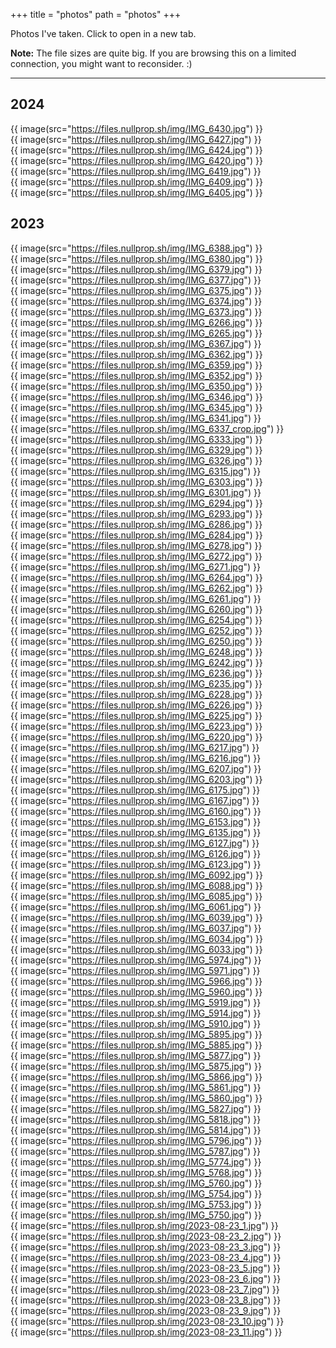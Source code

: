 +++
title = "photos"
path = "photos"
+++

Photos I've taken. Click to open in a new tab.

**Note:** The file sizes are quite big. If you are browsing this on a limited connection, you might want to reconsider. :)

- - -

## 2024

{{ image(src="https://files.nullprop.sh/img/IMG_6430.jpg") }}
<br>
{{ image(src="https://files.nullprop.sh/img/IMG_6427.jpg") }}
<br>
{{ image(src="https://files.nullprop.sh/img/IMG_6424.jpg") }}
<br>
{{ image(src="https://files.nullprop.sh/img/IMG_6420.jpg") }}
<br>
{{ image(src="https://files.nullprop.sh/img/IMG_6419.jpg") }}
<br>
{{ image(src="https://files.nullprop.sh/img/IMG_6409.jpg") }}
<br>
{{ image(src="https://files.nullprop.sh/img/IMG_6405.jpg") }}
<br>

## 2023

{{ image(src="https://files.nullprop.sh/img/IMG_6388.jpg") }}
<br>
{{ image(src="https://files.nullprop.sh/img/IMG_6380.jpg") }}
<br>
{{ image(src="https://files.nullprop.sh/img/IMG_6379.jpg") }}
<br>
{{ image(src="https://files.nullprop.sh/img/IMG_6377.jpg") }}
<br>
{{ image(src="https://files.nullprop.sh/img/IMG_6375.jpg") }}
<br>
{{ image(src="https://files.nullprop.sh/img/IMG_6374.jpg") }}
<br>
{{ image(src="https://files.nullprop.sh/img/IMG_6373.jpg") }}
<br>
{{ image(src="https://files.nullprop.sh/img/IMG_6266.jpg") }}
<br>
{{ image(src="https://files.nullprop.sh/img/IMG_6265.jpg") }}
<br>
{{ image(src="https://files.nullprop.sh/img/IMG_6367.jpg") }}
<br>
{{ image(src="https://files.nullprop.sh/img/IMG_6362.jpg") }}
<br>
{{ image(src="https://files.nullprop.sh/img/IMG_6359.jpg") }}
<br>
{{ image(src="https://files.nullprop.sh/img/IMG_6352.jpg") }}
<br>
{{ image(src="https://files.nullprop.sh/img/IMG_6350.jpg") }}
<br>
{{ image(src="https://files.nullprop.sh/img/IMG_6346.jpg") }}
<br>
{{ image(src="https://files.nullprop.sh/img/IMG_6345.jpg") }}
<br>
{{ image(src="https://files.nullprop.sh/img/IMG_6341.jpg") }}
<br>
{{ image(src="https://files.nullprop.sh/img/IMG_6337_crop.jpg") }}
<br>
{{ image(src="https://files.nullprop.sh/img/IMG_6333.jpg") }}
<br>
{{ image(src="https://files.nullprop.sh/img/IMG_6329.jpg") }}
<br>
{{ image(src="https://files.nullprop.sh/img/IMG_6326.jpg") }}
<br>
{{ image(src="https://files.nullprop.sh/img/IMG_6315.jpg") }}
<br>
{{ image(src="https://files.nullprop.sh/img/IMG_6303.jpg") }}
<br>
{{ image(src="https://files.nullprop.sh/img/IMG_6301.jpg") }}
<br>
{{ image(src="https://files.nullprop.sh/img/IMG_6294.jpg") }}
<br>
{{ image(src="https://files.nullprop.sh/img/IMG_6293.jpg") }}
<br>
{{ image(src="https://files.nullprop.sh/img/IMG_6286.jpg") }}
<br>
{{ image(src="https://files.nullprop.sh/img/IMG_6284.jpg") }}
<br>
{{ image(src="https://files.nullprop.sh/img/IMG_6278.jpg") }}
<br>
{{ image(src="https://files.nullprop.sh/img/IMG_6272.jpg") }}
<br>
{{ image(src="https://files.nullprop.sh/img/IMG_6271.jpg") }}
<br>
{{ image(src="https://files.nullprop.sh/img/IMG_6264.jpg") }}
<br>
{{ image(src="https://files.nullprop.sh/img/IMG_6262.jpg") }}
<br>
{{ image(src="https://files.nullprop.sh/img/IMG_6261.jpg") }}
<br>
{{ image(src="https://files.nullprop.sh/img/IMG_6260.jpg") }}
<br>
{{ image(src="https://files.nullprop.sh/img/IMG_6254.jpg") }}
<br>
{{ image(src="https://files.nullprop.sh/img/IMG_6252.jpg") }}
<br>
{{ image(src="https://files.nullprop.sh/img/IMG_6250.jpg") }}
<br>
{{ image(src="https://files.nullprop.sh/img/IMG_6248.jpg") }}
<br>
{{ image(src="https://files.nullprop.sh/img/IMG_6242.jpg") }}
<br>
{{ image(src="https://files.nullprop.sh/img/IMG_6236.jpg") }}
<br>
{{ image(src="https://files.nullprop.sh/img/IMG_6235.jpg") }}
<br>
{{ image(src="https://files.nullprop.sh/img/IMG_6228.jpg") }}
<br>
{{ image(src="https://files.nullprop.sh/img/IMG_6226.jpg") }}
<br>
{{ image(src="https://files.nullprop.sh/img/IMG_6225.jpg") }}
<br>
{{ image(src="https://files.nullprop.sh/img/IMG_6223.jpg") }}
<br>
{{ image(src="https://files.nullprop.sh/img/IMG_6220.jpg") }}
<br>
{{ image(src="https://files.nullprop.sh/img/IMG_6217.jpg") }}
<br>
{{ image(src="https://files.nullprop.sh/img/IMG_6216.jpg") }}
<br>
{{ image(src="https://files.nullprop.sh/img/IMG_6207.jpg") }}
<br>
{{ image(src="https://files.nullprop.sh/img/IMG_6203.jpg") }}
<br>
{{ image(src="https://files.nullprop.sh/img/IMG_6175.jpg") }}
<br>
{{ image(src="https://files.nullprop.sh/img/IMG_6167.jpg") }}
<br>
{{ image(src="https://files.nullprop.sh/img/IMG_6160.jpg") }}
<br>
{{ image(src="https://files.nullprop.sh/img/IMG_6153.jpg") }}
<br>
{{ image(src="https://files.nullprop.sh/img/IMG_6135.jpg") }}
<br>
{{ image(src="https://files.nullprop.sh/img/IMG_6127.jpg") }}
<br>
{{ image(src="https://files.nullprop.sh/img/IMG_6126.jpg") }}
<br>
{{ image(src="https://files.nullprop.sh/img/IMG_6123.jpg") }}
<br>
{{ image(src="https://files.nullprop.sh/img/IMG_6092.jpg") }}
<br>
{{ image(src="https://files.nullprop.sh/img/IMG_6088.jpg") }}
<br>
{{ image(src="https://files.nullprop.sh/img/IMG_6085.jpg") }}
<br>
{{ image(src="https://files.nullprop.sh/img/IMG_6061.jpg") }}
<br>
{{ image(src="https://files.nullprop.sh/img/IMG_6039.jpg") }}
<br>
{{ image(src="https://files.nullprop.sh/img/IMG_6037.jpg") }}
<br>
{{ image(src="https://files.nullprop.sh/img/IMG_6034.jpg") }}
<br>
{{ image(src="https://files.nullprop.sh/img/IMG_6033.jpg") }}
<br>
{{ image(src="https://files.nullprop.sh/img/IMG_5974.jpg") }}
<br>
{{ image(src="https://files.nullprop.sh/img/IMG_5971.jpg") }}
<br>
{{ image(src="https://files.nullprop.sh/img/IMG_5966.jpg") }}
<br>
{{ image(src="https://files.nullprop.sh/img/IMG_5960.jpg") }}
<br>
{{ image(src="https://files.nullprop.sh/img/IMG_5919.jpg") }}
<br>
{{ image(src="https://files.nullprop.sh/img/IMG_5914.jpg") }}
<br>
{{ image(src="https://files.nullprop.sh/img/IMG_5910.jpg") }}
<br>
{{ image(src="https://files.nullprop.sh/img/IMG_5895.jpg") }}
<br>
{{ image(src="https://files.nullprop.sh/img/IMG_5885.jpg") }}
<br>
{{ image(src="https://files.nullprop.sh/img/IMG_5877.jpg") }}
<br>
{{ image(src="https://files.nullprop.sh/img/IMG_5875.jpg") }}
<br>
{{ image(src="https://files.nullprop.sh/img/IMG_5866.jpg") }}
<br>
{{ image(src="https://files.nullprop.sh/img/IMG_5861.jpg") }}
<br>
{{ image(src="https://files.nullprop.sh/img/IMG_5860.jpg") }}
<br>
{{ image(src="https://files.nullprop.sh/img/IMG_5827.jpg") }}
<br>
{{ image(src="https://files.nullprop.sh/img/IMG_5818.jpg") }}
<br>
{{ image(src="https://files.nullprop.sh/img/IMG_5814.jpg") }}
<br>
{{ image(src="https://files.nullprop.sh/img/IMG_5796.jpg") }}
<br>
{{ image(src="https://files.nullprop.sh/img/IMG_5787.jpg") }}
<br>
{{ image(src="https://files.nullprop.sh/img/IMG_5774.jpg") }}
<br>
{{ image(src="https://files.nullprop.sh/img/IMG_5768.jpg") }}
<br>
{{ image(src="https://files.nullprop.sh/img/IMG_5760.jpg") }}
<br>
{{ image(src="https://files.nullprop.sh/img/IMG_5754.jpg") }}
<br>
{{ image(src="https://files.nullprop.sh/img/IMG_5753.jpg") }}
<br>
{{ image(src="https://files.nullprop.sh/img/IMG_5750.jpg") }}
<br>
{{ image(src="https://files.nullprop.sh/img/2023-08-23_1.jpg") }}
<br>
{{ image(src="https://files.nullprop.sh/img/2023-08-23_2.jpg") }}
<br>
{{ image(src="https://files.nullprop.sh/img/2023-08-23_3.jpg") }}
<br>
{{ image(src="https://files.nullprop.sh/img/2023-08-23_4.jpg") }}
<br>
{{ image(src="https://files.nullprop.sh/img/2023-08-23_5.jpg") }}
<br>
{{ image(src="https://files.nullprop.sh/img/2023-08-23_6.jpg") }}
<br>
{{ image(src="https://files.nullprop.sh/img/2023-08-23_7.jpg") }}
<br>
{{ image(src="https://files.nullprop.sh/img/2023-08-23_8.jpg") }}
<br>
{{ image(src="https://files.nullprop.sh/img/2023-08-23_9.jpg") }}
<br>
{{ image(src="https://files.nullprop.sh/img/2023-08-23_10.jpg") }}
<br>
{{ image(src="https://files.nullprop.sh/img/2023-08-23_11.jpg") }}
